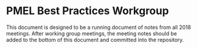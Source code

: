 # PMEL Best Practices Workgroup 

This document is designed to be a running document of notes from all 2018 meetings.  After working group meetings, the meeting notes should be added to the bottom of this document and committed into the repository.
